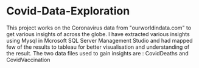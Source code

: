 # Covid-Data-Exploration
This project works on the Coronavirus data from "ourworldindata.com" to get various insights of across the globe.
I have extracted various insights using Mysql in Mcrosoft SQL Server Management Studio and had mapped few of the results to tableau for better visualisation and understanding of the result.
The two data files used to gain insights are : CovidDeaths and CovidVaccination
